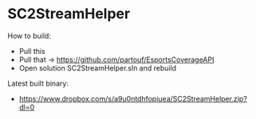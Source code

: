 # SC2StreamHelper


How to build:
* Pull this
* Pull that -> https://github.com/partouf/EsportsCoverageAPI
* Open solution SC2StreamHelper.sln and rebuild

Latest built binary:
* https://www.dropbox.com/s/a9u0ntdhfopiuea/SC2StreamHelper.zip?dl=0
